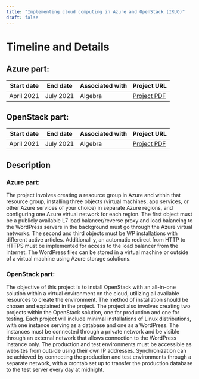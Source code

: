 ```yaml
---
title: "Implementing cloud computing in Azure and OpenStack (IRUO)"
draft: false
---
```


# Timeline and Details

## Azure part:
| Start date    | End date      | Associated with | Project URL                                                                        |
| ------------- | ------------- | --------------- | ---------------------------------------------------------------------------------- |
| April 2021 | July 2021 | Algebra           | [Project PDF](/projects/IRUO/antonio_janach_-_projektni_zadatak_IRUO_Azure.pdf) |

## OpenStack part:
| Start date    | End date      | Associated with | Project URL                                                                        |
| ------------- | ------------- | --------------- | ---------------------------------------------------------------------------------- |
| April 2021 | July 2021 | Algebra           | [Project PDF](/projects/IRUO/antonio_janach_-_projektni_zadatak_IRUO_OpenStack.pdf) |

## Description

### Azure part:
The project involves creating a resource group in Azure and within that resource group, installing three objects (virtual machines, app services, or other Azure services of your choice) in separate Azure regions, and configuring one Azure virtual network for each region. The first object must be a publicly available L7 load balancer/reverse proxy and load balancing to the WordPress servers in the background must go through the Azure virtual networks. The second and third objects must be WP installations with different active articles. Additionall
y, an automatic redirect from HTTP to HTTPS must be implemented for access to the load balancer from the internet. The WordPress files can be stored in a virtual machine or outside of a virtual machine using Azure storage solutions.

### OpenStack part:
The objective of this project is to install OpenStack with an all-in-one solution within a virtual environment on the cloud, utilizing all available resources to create the environment. The method of installation should be chosen and explained in the project. The project also involves creating two projects within the OpenStack solution, one for production and one for testing. Each project will include minimal installations of Linux distributions, with one instance serving as a database and one as a WordPress. The instances must be connected through a private network and be visible through an external network that allows connection to the WordPress instance only. The production and test environments must be accessible as websites from outside using their own IP addresses. Synchronization can be achieved by connecting the production and test environments through a separate network, with a crontab set up to transfer the production database to the test server every day at midnight.